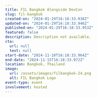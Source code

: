 ```yaml
---
title: FIL Bangkok Alongside DevCon
slug: fil-bangkok
created-on: "2024-01-29T16:18:33.938Z"
updated-on: "2024-01-29T16:18:33.946Z"
published-on: "2024-01-29T16:18:33.953Z"
featured: false
description: Description not available.
cta:
  url: null
  text: null
start-date: "2024-11-10T16:18:33.964Z"
end-date: "2024-11-15T16:18:33.972Z"
location: Bangkok, Thailand
image:
  url: /assets/images/filbangkok-24.png
  alt: FIL Bangkok Logo
event-type: event
involvement: hosted
---
```

